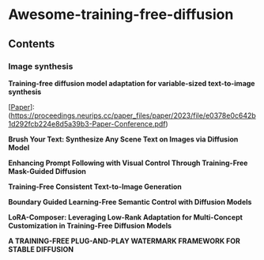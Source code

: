 # Awesome-training-free-diffusion

## Contents

### Image synthesis

**Training-free diffusion model adaptation for variable-sized text-to-image synthesis**

[[Paper]]: (https://proceedings.neurips.cc/paper_files/paper/2023/file/e0378e0c642b1d292fcb224e8d5a39b3-Paper-Conference.pdf)

**Brush Your Text: Synthesize Any Scene Text on Images via Diffusion Model** 

[Github:]: https://github.com/ecnuljzhang/brush-your-text
[Paper]: https://ojs.aaai.org/index.php/AAAI/article/view/28550/29069

**Enhancing Prompt Following with Visual Control Through Training-Free Mask-Guided Diffusion**

[Paper]: https://arxiv.org/pdf/2404.14768

**Training-Free Consistent Text-to-Image Generation**

[Github]: https://consistory-paper.github.io/
[Paper]: https://arxiv.org/abs/2402.03286

**Boundary Guided Learning-Free Semantic Control with Diffusion Models**

[Github]: https://l-yezhu.github.io/BoundaryDiffusion/
[Paper]: https://proceedings.neurips.cc/paper_files/paper/2023/file/f737da5ea0e122870fad209509f87d5b-Paper-Conference.pdf

**LoRA-Composer: Leveraging Low-Rank Adaptation for Multi-Concept Customization in Training-Free Diffusion Models** 

[Github]: https://github.com/Young98CN/LoRA_Composer
[Paper]: https://arxiv.org/pdf/2403.11627

**A TRAINING-FREE PLUG-AND-PLAY WATERMARK FRAMEWORK FOR STABLE DIFFUSION**

[Paper]: https://arxiv.org/pdf/2404.05607

